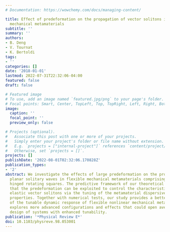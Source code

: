```yaml
---
# Documentation: https://wowchemy.com/docs/managing-content/

title: Effect of predeformation on the propagation of vector solitons in flexible
  mechanical metamaterials
subtitle: ''
summary: ''
authors:
- B. Deng
- V. Tournat
- K. Bertoldi
tags:
- ''
categories: []
date: '2018-01-01'
lastmod: 2022-07-31T22:32:06-04:00
featured: false
draft: false

# Featured image
# To use, add an image named `featured.jpg/png` to your page's folder.
# Focal points: Smart, Center, TopLeft, Top, TopRight, Left, Right, BottomLeft, Bottom, BottomRight.
image:
  caption: ''
  focal_point: ''
  preview_only: false

# Projects (optional).
#   Associate this post with one or more of your projects.
#   Simply enter your project's folder or file name without extension.
#   E.g. `projects = ["internal-project"]` references `content/project/deep-learning/index.md`.
#   Otherwise, set `projects = []`.
projects: []
publishDate: '2022-08-01T02:32:06.170828Z'
publication_types:
- '2'
abstract: We investigate the effects of large predeformation on the propagation of
  planar solitary waves in flexible mechanical metamaterials comprising an array of
  hinged rotating squares. The predictive framework of our theoretical analysis shows
  that the predeformation can be exploited to control the characteristics of the supported
  elastic vector solitons via the tuning of the metamaterial dispersive and nonlinear
  properties. Together with numerical tests, our study provides a better understanding
  of the tunable dynamic response of flexible nonlinear mechanical metamaterials and
  explores more advanced configurations and effects that could open avenues for the
  design of systems with enhanced tunability.
publication: '*Physical Review E*'
doi: 10.1103/physreve.98.053001
---
```

